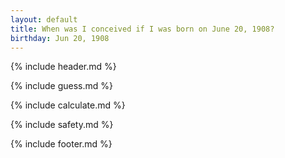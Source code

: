```yaml
---
layout: default
title: When was I conceived if I was born on June 20, 1908?
birthday: Jun 20, 1908
---
```


{% include header.md %}

{% include guess.md %}

{% include calculate.md %}

{% include safety.md %}

{% include footer.md %}



